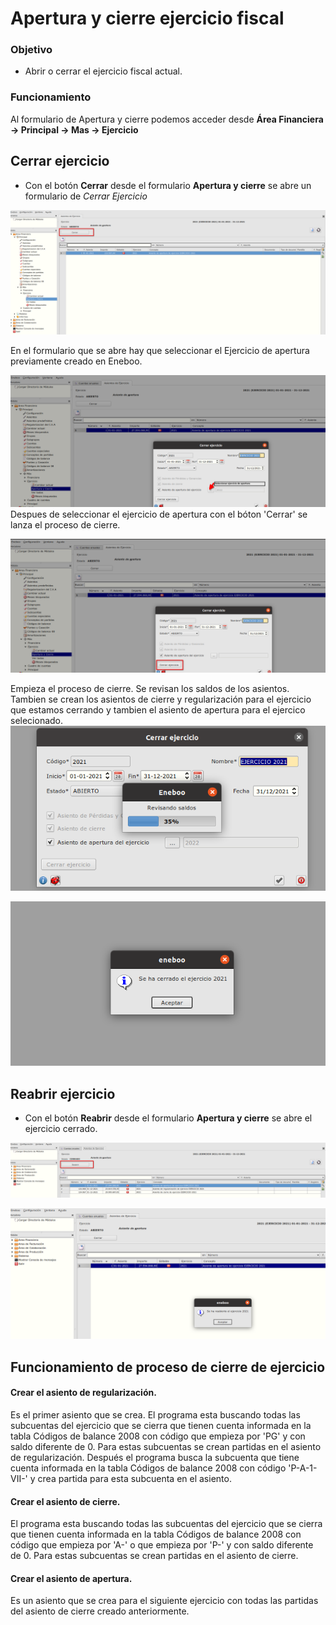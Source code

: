 # Apertura y cierre ejercicio fiscal

### Objetivo

* Abrir o cerrar el ejercicio fiscal actual. 

### Funcionamiento
Al formulario de Apertura y cierre podemos acceder desde **Área Financiera -> Principal -> Mas -> Ejercicio** 

## Cerrar ejercicio
* Con el botón **Cerrar** desde el formulario  **Apertura y cierre** se abre un formulario de *Cerrar Ejercicio*

![Master Apertura y cierre](./img/form_masteraperturacierre.png)

En el formulario que se abre hay que seleccionar el Ejercicio de apertura previamente creado en Eneboo.

![Cerrar Ejercicio Select ](./img/formrecordcerrarejer_select_ejer.png)
Despues de seleccionar el ejercicio de apertura con el bóton 'Cerrar' se lanza el proceso de cierre.

![Cerrar Ejercicio ](./img/formrecordcerrarejer.png)

Empieza el proceso de cierre. Se revisan los saldos de los asientos. Tambien se crean los asientos de cierre y regularización para el ejercicio que estamos cerrando y tambien el asiento de apertura para el ejercico selecionado.
![Cerrando Ejercicio ](./img/dialogo_cerrar_ejer.png)

![Ejercicio cerrado ](./img/proceso_fin.png)


## Reabrir ejercicio
* Con el botón **Reabrir** desde el formulario  **Apertura y cierre** se abre el ejercicio cerrado.

![Master Reabrir ejercicio](./img/form_mastercierre.png)

![Ejercicio reabierto ](./img/proceso_fin_reabrir.png)

## Funcionamiento de proceso de cierre de ejercicio

#### Crear el asiento de regularización. 
Es el primer asiento que se crea.
El programa esta buscando todas las subcuentas del ejercicio que se cierra que tienen cuenta informada en la tabla Códigos de balance 2008 con código que empieza por 'PG' y con saldo diferente de 0. Para estas subcuentas se crean partidas en el asiento de regularización.
Después el programa busca la subcuenta que tiene cuenta informada en la tabla Códigos de balance 2008 con código 'P-A-1-VII-' y crea partida para esta subcuenta en el asiento.

#### Crear el asiento de cierre. 
El programa esta buscando todas las subcuentas del ejercicio que se cierra que tienen cuenta informada en la tabla Códigos de balance 2008 con código que empieza por 'A-' o que empieza por 'P-' y con saldo diferente de 0. Para estas subcuentas se crean partidas en el asiento de cierre.

#### Crear el asiento de apertura.
Es un asiento que se crea para el siguiente ejercicio con todas las partidas del asiento de cierre creado anteriormente. 

 